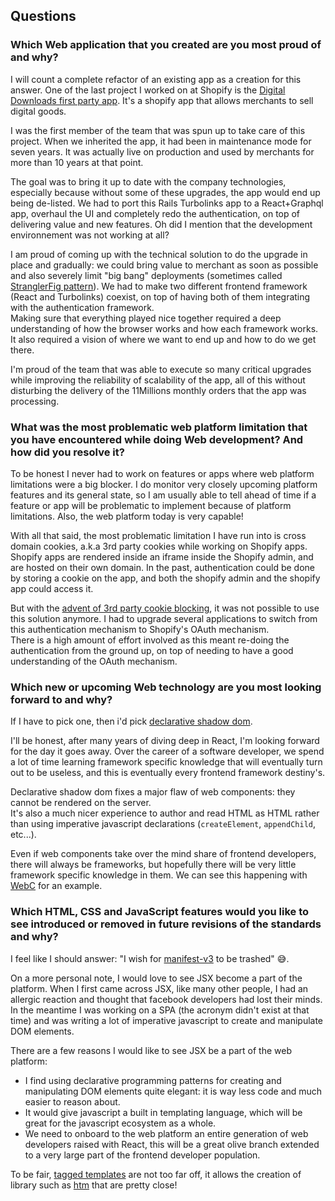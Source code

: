 ## Questions

### Which Web application that you created are you most proud of and why?

I will count a complete refactor of an existing app as a creation for this answer.
One of the last project I worked on at Shopify is the [Digital Downloads first party app](https://apps.shopify.com/digital-downloads).
It's a shopify app that allows merchants to sell digital goods.

I was the first member of the team that was spun up to take care of this project. When we inherited the
app, it had been in maintenance mode for seven years. It was actually live on production and used by merchants
for more than 10 years at that point.

The goal was to bring it up to date with the company technologies, especially because without some of these
upgrades, the app would end up being de-listed.
We had to port this Rails Turbolinks app to a React+Graphql app, overhaul the UI and completely redo the
authentication, on top of delivering value and new features. Oh did I mention that the development environnement was not working at all?

I am proud of coming up with the technical solution to do the upgrade in place and gradually: we could
bring value to merchant as soon as possible and also severely limit "big bang" deployments (sometimes called [StranglerFig pattern](https://martinfowler.com/bliki/StranglerFigApplication.html)).
We had to make two different frontend framework (React and Turbolinks) coexist, on top of having both of them
integrating with the authentication framework.  
Making sure that everything played nice together required a deep understanding of how the browser works and
how each framework works. It also required a vision of where we want to end up and how to do we get there.  

I'm proud of the team that was able to execute so many critical upgrades while improving the reliability of
scalability of the app, all of this without disturbing the delivery of the 11Millions monthly orders that the
app was processing.  

### What was the most problematic web platform limitation that you have encountered while doing Web development? And how did you resolve it?

To be honest I never had to work on features or apps where web platform limitations were a big blocker.
I do monitor very closely upcoming platform features and its general state, so I am usually able to
tell ahead of time if a feature or app will be problematic to implement because of platform limitations.
Also, the web platform today is very capable!  

With all that said, the most problematic limitation I have run into is cross domain cookies, a.k.a 3rd party cookies while working on Shopify apps.  
Shopify apps are rendered inside an iframe inside the Shopify admin, and are hosted on their own domain.
In the past, authentication could be done by storing a cookie on the app, and both the shopify admin and
the shopify app could access it.  

But with the [advent of 3rd party cookie blocking](https://webkit.org/blog/10218/full-third-party-cookie-blocking-and-more/), it was not possible to use this solution anymore.
I had to upgrade several applications to switch from this authentication mechanism to Shopify's OAuth mechanism.  
There is a high amount of effort involved as this meant re-doing the authentication from the ground up, on top of needing to have a good understanding of the OAuth mechanism.  

### Which new or upcoming Web technology are you most looking forward to and why?

If I have to pick one, then i'd pick [declarative shadow dom](https://developer.chrome.com/en/articles/declarative-shadow-dom/).  

I'll be honest, after many years of diving deep in React, I'm looking forward for the day it goes away.
Over the career of a software developer, we spend a lot of time learning framework specific knowledge
that will eventually turn out to be useless, and this is eventually every frontend framework destiny's.  

Declarative shadow dom fixes a major flaw of web components: they cannot be rendered on the server.  
It's also a much nicer experience to author and read HTML as HTML rather than using imperative javascript declarations (`createElement`, `appendChild`, etc...).  

Even if web components take over the mind share of frontend developers, there will always be frameworks,
but hopefully there will be very little framework specific knowledge in them. We can see this happening with [WebC](https://github.com/11ty/webc) for an example.  

### Which HTML, CSS and JavaScript features would you like to see introduced or removed in future revisions of the standards and why?

I feel like I should answer: "I wish for [manifest-v3](https://developer.chrome.com/docs/extensions/mv3/intro/) to be trashed" 😅.  

On a more personal note, I would love to see JSX become a part of the platform.
When I first came across JSX, like many other people, I had an allergic reaction and thought that facebook developers had lost their minds.  
In the meantime I was working on a SPA (the acronym didn't exist at that time) and was writing a lot of imperative javascript to create and manipulate DOM elements.  

There are a few reasons I would like to see JSX be a part of the web platform:
- I find using declarative programming patterns for creating and manipulating DOM elements quite elegant: it is way less code and much easier to reason about.
- It would give javascript a built in templating language, which will be great for the javascript ecosystem as a whole.
- We need to onboard to the web platform an entire generation of web developers raised with React, this will be a great olive branch extended to a very large part of the frontend developer population.

To be fair, [tagged templates](https://developer.mozilla.org/en-US/docs/Web/JavaScript/Reference/Template_literals#tagged_templates) are not too far off, it allows the creation of library such as [htm](https://github.com/developit/htm) that are pretty close!
